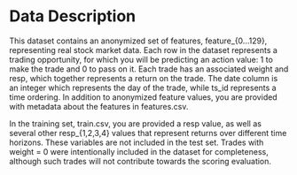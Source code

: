 # Data Description
This dataset contains an anonymized set of features, feature_{0...129}, representing real stock market data.
Each row in the dataset represents a trading opportunity, for which you will be predicting an action value: 1 to make the trade and 0 to pass on it.
Each trade has an associated weight and resp, which together represents a return on the trade.
The date column is an integer which represents the day of the trade, while ts_id represents a time ordering.
In addition to anonymized feature values, you are provided with metadata about the features in features.csv.

In the training set, train.csv, you are provided a resp value, as well as several other resp_{1,2,3,4} values that represent returns over different time horizons.
These variables are not included in the test set. 
Trades with weight = 0 were intentionally included in the dataset for completeness, although such trades will not contribute towards the scoring evaluation.

